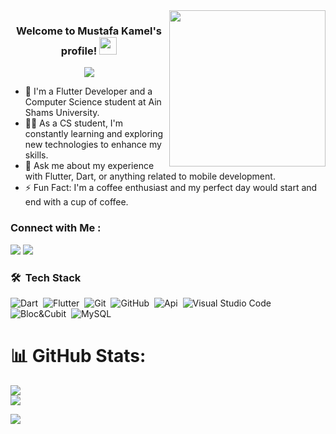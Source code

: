 <img width="250" align="right" src="https://c.tenor.com/_DOBjnGspYAAAAAM/code-coding.gif">

<h3 align="center">
  Welcome to Mustafa Kamel's profile!
  <img src="https://media.giphy.com/media/hvRJCLFzcasrR4ia7z/giphy.gif" width="28">
</h3>

<!-- Typing SVG by DenverCoder1 - https://github.com/DenverCoder1/readme-typing-svg -->
<p align="center">
  <a href="https://github.com/DenverCoder1/readme-typing-svg"><img src="https://readme-typing-svg.herokuapp.com/?lines=Flutter%20developer;Always%20learning%20new%20things&font=Fira%20Code&center=true&width=440&height=45&color=blue&vCenter=true&size=22"></a>
</p> 

- 🏢 I'm a Flutter Developer and a Computer Science student at Ain Shams University.
- 👨‍💻 As a CS student, I'm constantly learning and exploring new technologies to enhance my skills.
- 💬 Ask me about my experience with Flutter, Dart, or anything related to mobile development.
- ⚡ Fun Fact: I'm a coffee enthusiast and my perfect day would start and end with a cup of coffee.

### Connect with Me :

<a href="https://www.linkedin.com/in/mustafa-kamel-3a8a17262/" target="_blank"><img src="https://img.shields.io/badge/-Mustafa%20Kamel-0077B5?style=for-the-badge&logo=Linkedin&logoColor=white"/></a>
<a href="https://www.facebook.com/Kammeeel" target="_blank"><img src="https://img.shields.io/badge/-Mustafa%20Kamel-0077B5?style=for-the-badge&logo=Facebook&logoColor=white"/></a>



### 🛠 &nbsp;Tech Stack
![Dart](https://img.shields.io/badge/-Dart-05122A?style=flat&logo=dart)&nbsp;
![Flutter](https://img.shields.io/badge/-Flutter-05122A?style=flat&logo=flutter)&nbsp;
![Git](https://img.shields.io/badge/-Git-05122A?style=flat&logo=git)&nbsp;
![GitHub](https://img.shields.io/badge/-GitHub-05122A?style=flat&logo=github)&nbsp;
![Api](https://img.shields.io/badge/-Api-05122A?style=flat&logo=api)&nbsp;
![Visual Studio Code](https://img.shields.io/badge/-Visual%20Studio%20Code-05122A?style=flat&logo=visual-studio-code&logoColor=007ACC)&nbsp;
![Bloc&Cubit](https://img.shields.io/badge/-Bloc-05122A?style=flat&logo=bloc)&nbsp;
![MySQL](https://img.shields.io/badge/-MySql-05122A?style=flat&logo=mysql)&nbsp;

# 📊 GitHub Stats:
![](https://github-readme-streak-stats.herokuapp.com/?user=flutterboy20&theme=shades-of-purple&hide_border=false)<br/>
![](https://github-readme-stats.vercel.app/api/top-langs/?username=flutterboy20&theme=shades-of-purple&hide_border=false&include_all_commits=true&count_private=false&layout=compact)

<a href="https://komarev.com/ghpvc/?username=MustafaKammel&style=for-the-badge">
    <img src="https://komarev.com/ghpvc/?username=MustafaKammel&style=for-the-badge">
</a>
